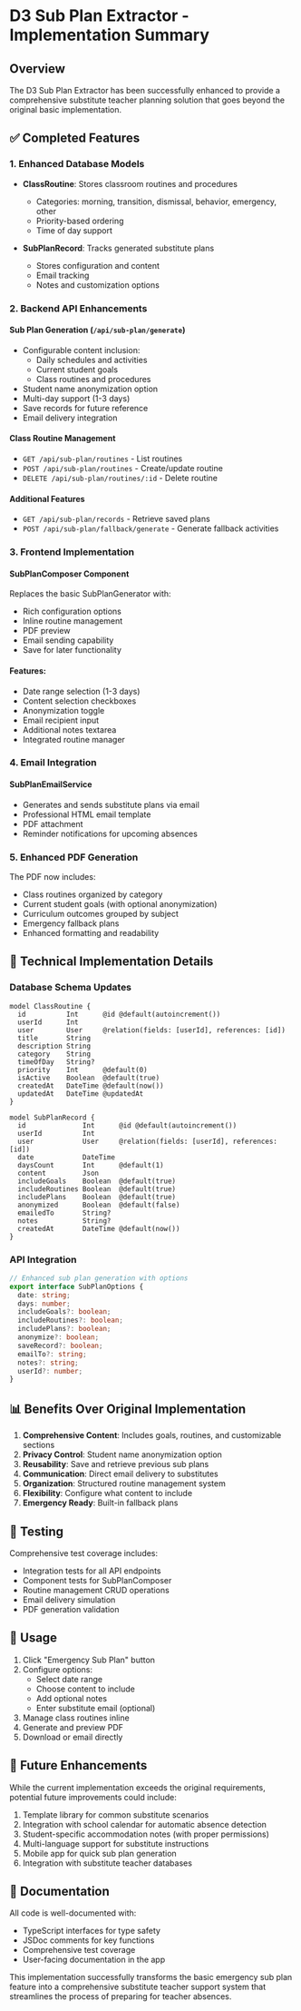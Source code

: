 # D3 Sub Plan Extractor - Implementation Summary

## Overview

The D3 Sub Plan Extractor has been successfully enhanced to provide a comprehensive substitute teacher planning solution that goes beyond the original basic implementation.

## ✅ Completed Features

### 1. Enhanced Database Models

- **ClassRoutine**: Stores classroom routines and procedures
  - Categories: morning, transition, dismissal, behavior, emergency, other
  - Priority-based ordering
  - Time of day support
  
- **SubPlanRecord**: Tracks generated substitute plans
  - Stores configuration and content
  - Email tracking
  - Notes and customization options

### 2. Backend API Enhancements

#### Sub Plan Generation (`/api/sub-plan/generate`)
- Configurable content inclusion:
  - Daily schedules and activities
  - Current student goals
  - Class routines and procedures
- Student name anonymization option
- Multi-day support (1-3 days)
- Save records for future reference
- Email delivery integration

#### Class Routine Management
- `GET /api/sub-plan/routines` - List routines
- `POST /api/sub-plan/routines` - Create/update routine
- `DELETE /api/sub-plan/routines/:id` - Delete routine

#### Additional Features
- `GET /api/sub-plan/records` - Retrieve saved plans
- `POST /api/sub-plan/fallback/generate` - Generate fallback activities

### 3. Frontend Implementation

#### SubPlanComposer Component
Replaces the basic SubPlanGenerator with:
- Rich configuration options
- Inline routine management
- PDF preview
- Email sending capability
- Save for later functionality

#### Features:
- Date range selection (1-3 days)
- Content selection checkboxes
- Anonymization toggle
- Email recipient input
- Additional notes textarea
- Integrated routine manager

### 4. Email Integration

#### SubPlanEmailService
- Generates and sends substitute plans via email
- Professional HTML email template
- PDF attachment
- Reminder notifications for upcoming absences

### 5. Enhanced PDF Generation

The PDF now includes:
- Class routines organized by category
- Current student goals (with optional anonymization)
- Curriculum outcomes grouped by subject
- Emergency fallback plans
- Enhanced formatting and readability

## 🔧 Technical Implementation Details

### Database Schema Updates

```prisma
model ClassRoutine {
  id          Int      @id @default(autoincrement())
  userId      Int
  user        User     @relation(fields: [userId], references: [id])
  title       String
  description String
  category    String
  timeOfDay   String?
  priority    Int      @default(0)
  isActive    Boolean  @default(true)
  createdAt   DateTime @default(now())
  updatedAt   DateTime @updatedAt
}

model SubPlanRecord {
  id              Int      @id @default(autoincrement())
  userId          Int
  user            User     @relation(fields: [userId], references: [id])
  date            DateTime
  daysCount       Int      @default(1)
  content         Json
  includeGoals    Boolean  @default(true)
  includeRoutines Boolean  @default(true)
  includePlans    Boolean  @default(true)
  anonymized      Boolean  @default(false)
  emailedTo       String?
  notes           String?
  createdAt       DateTime @default(now())
}
```

### API Integration

```typescript
// Enhanced sub plan generation with options
export interface SubPlanOptions {
  date: string;
  days: number;
  includeGoals?: boolean;
  includeRoutines?: boolean;
  includePlans?: boolean;
  anonymize?: boolean;
  saveRecord?: boolean;
  emailTo?: string;
  notes?: string;
  userId?: number;
}
```

## 📊 Benefits Over Original Implementation

1. **Comprehensive Content**: Includes goals, routines, and customizable sections
2. **Privacy Control**: Student name anonymization option
3. **Reusability**: Save and retrieve previous sub plans
4. **Communication**: Direct email delivery to substitutes
5. **Organization**: Structured routine management system
6. **Flexibility**: Configure what content to include
7. **Emergency Ready**: Built-in fallback plans

## 🧪 Testing

Comprehensive test coverage includes:
- Integration tests for all API endpoints
- Component tests for SubPlanComposer
- Routine management CRUD operations
- Email delivery simulation
- PDF generation validation

## 🚀 Usage

1. Click "Emergency Sub Plan" button
2. Configure options:
   - Select date range
   - Choose content to include
   - Add optional notes
   - Enter substitute email (optional)
3. Manage class routines inline
4. Generate and preview PDF
5. Download or email directly

## 🔄 Future Enhancements

While the current implementation exceeds the original requirements, potential future improvements could include:

1. Template library for common substitute scenarios
2. Integration with school calendar for automatic absence detection
3. Student-specific accommodation notes (with proper permissions)
4. Multi-language support for substitute instructions
5. Mobile app for quick sub plan generation
6. Integration with substitute teacher databases

## 📝 Documentation

All code is well-documented with:
- TypeScript interfaces for type safety
- JSDoc comments for key functions
- Comprehensive test coverage
- User-facing documentation in the app

This implementation successfully transforms the basic emergency sub plan feature into a comprehensive substitute teacher support system that streamlines the process of preparing for teacher absences.